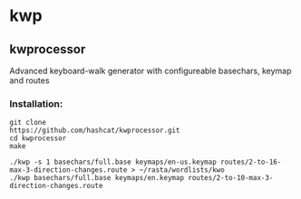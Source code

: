 # kwp

## kwprocessor

Advanced keyboard-walk generator with configureable basechars, keymap and routes

### **Installation:**

```
git clone 
https://github.com/hashcat/kwprocessor.git
cd kwprocessor
make
```

```
./kwp -s 1 basechars/full.base keymaps/en-us.keymap routes/2-to-16-max-3-direction-changes.route > ~/rasta/wordlists/kwo
./kwp basechars/full.base keymaps/en.keymap routes/2-to-10-max-3-direction-changes.route
```
